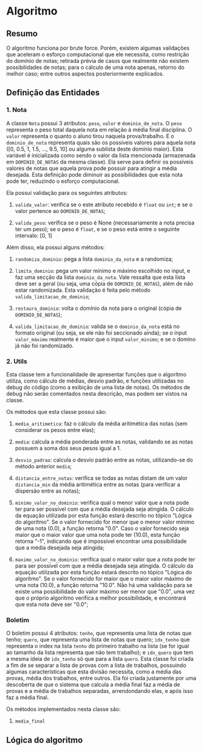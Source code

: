 # Algoritmo

## Resumo

O algoritmo funciona por brute force. Porém, existem algumas validações que aceleram o esforço computacional que ele necessita, como restrição do domínio de notas; retirada prévia de casos que realmente não existem possibilidades de notas; para o cálculo de uma nota apenas, retorno do melhor caso; entre outros aspectos posteriormente explicados.

## Definição das Entidades

### 1. Nota

A classe `Nota` possui 3 atributos: `peso`, `valor` e `dominio_de_nota`. O `peso` representa o peso total daquela nota em relação à média final disciplina. O `valor` representa o quanto o aluno tirou naquela prova/trabalho. E o `dominio_de_nota` representa quais são os possíveis valores para aquela nota ([0, 0.5, 1, 1.5, ..., 9.5, 10] ou alguma sublista deste domínio maior). Esta variável é inicializada como sendo o valor da lista mencionada (armazenada em `DOMINIO_DE_NOTAS` da mesma classe). Ela serve para definir os possíveis valores de notas que aquela prova pode possuir para atingir a média desejada. Esta definição pode diminuir as possibilidades que esta nota pode ter, reduzindo o esforço computacional.

Ela possui validação para os seguintes atributos:

1. `valida_valor`: verifica se o este atributo recebido é `float` ou `int`; e se o valor pertence ao `DOMINIO_DE_NOTAS`;

2. `valida_peso`: verifica se o peso é None (necessariamente a nota precisa ter um peso); se o peso é `float`, e se o peso está entre o seguinte intervalo: [0, 1]

Além disso, ela possui alguns métodos:

1. `randomiza_dominio`: pega a lista `dominio_da_nota` e a randomiza;

2. `limita_dominio`: pega um valor mínimo e máximo escolhido no input, e faz uma secção da lista `dominio_da_nota`. Vale ressalta que esta lista deve ser a geral (ou seja, uma cópia de `DOMINIO_DE_NOTAS`), além de não estar randomizada. Esta validação é feita pelo método `valida_limitacao_de_dominio`;

3. `restaura_dominio`: volta o domínio da nota para o original (cópia de `DOMINIO_DE_NOTAS`);

4. `valida_limitacao_de_dominio`: valida se o `dominio_da_nota` está no formato original (ou seja, se ele não foi seccionado ainda); se o input `valor_máximo` realmente é maior que o input `valor_minimo`; e se o domíno já não foi randomizado.

### 2. Utils

Esta classe tem a funcionalidade de apresentar funções que o algorítmo utiliza, como cálculo de médias, desvio padrão, e funções utilizadas no debug do código (como a exibição de uma lista de notas). Os métodos de debug não serão comentados nesta descrição, mas podem ser vistos na classe. 

Os métodos que esta classe possui são:

1. `media_aritimetica`: faz o cálculo da média aritimética das notas (sem considerar os pesos entre elas);

2. `media`: calcula a média ponderada entre as notas, validando se as notas possuem a soma dos seus pesos igual a 1.

3. `desvio_padrao`: calcula o desvio padrão entre as notas, utilizando-se do método anterior `media`;

4. `distancia_entre_notas`: verifica se todas as notas distam de um valor `distancia_min` da média aritimética entre as notas (para verificar a dispersão entre as notas);

5. `minimo_valor_no_dominio`: verifica qual o menor valor que a nota pode ter para ser possível com que a média desejada seja atingida. O cálculo da equação utilizada por esta função estará descrito no tópico "Lógica do algorítmo". Se o valor fornecido for menor que o menor valor mínimo de uma nota (0.0), a função retorna "0.0". Caso o valor fornecido seja maior que o maior valor que uma nota pode ter (10.0), esta função retorna "-1", indicando que é impossível encontrar uma possibilidade que a média desejada seja atingida;

6. `maximo_valor_no_dominio`: verifica qual o maior valor que a nota pode ter para ser possível com que a média desejada seja atingida. O cálculo da equação utilizada por esta função estará descrito no tópico "Lógica do algorítmo". Se o valor fornecido for maior que o maior valor máximo de uma nota (10.0), a função retorna "10.0". Não há uma validação para se existe uma possibilidade do valor máximo ser menor que "0.0", uma vez que o próprio algoritmo verifica a melhor possibilidade, e encontrará que esta nota deve ser "0.0"; 

### Boletim

O boletim possui 4 atributos: `tenho`, que representa uma lista de notas que tenho; `quero`, que representa uma lista de notas que quero; `idx_tenho` que representa o index na lista `tenho` do primeiro trabalho na lista (se for igual ao tamanho da lista representa que não tem trabalho); e `idx_quero` que tem a mesma ideia de `idx_tenho` só que para a lista `quero`. Esta classe foi criada a fim de se separar a lista de provas com a lista de trabalhos, possuindo algumas características que esta divisão necessita, como a média das provas, média dos trabalhos, entre outros. Ela foi criada justamente por uma descoberta de que o sistema que calcula a média final faz a média de provas e a média de trabalhos separadas, arrendondando elas, e após isso faz a média final.

Os métodos implementados nesta classe são:

1. `media_final`


## Lógica do algoritmo

